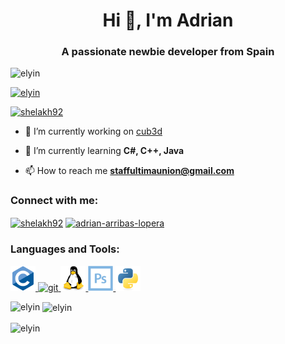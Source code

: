 <h1 align="center">Hi 👋, I'm Adrian</h1>
<h3 align="center">A passionate newbie developer from Spain</h3>

<p align="left"> <img src="https://komarev.com/ghpvc/?username=elyin&label=Profile%20views&color=0e75b6&style=flat" alt="elyin" /> </p>

<p align="left"> <a href="https://github.com/ryo-ma/github-profile-trophy"><img src="https://github-profile-trophy.vercel.app/?username=elyin" alt="elyin" /></a> </p>

<p align="left"> <a href="https://twitter.com/shelakh92" target="blank"><img src="https://img.shields.io/twitter/follow/shelakh92?logo=twitter&style=for-the-badge" alt="shelakh92" /></a> </p>

- 🔭 I’m currently working on [cub3d](https://github.com/eLyiN/cub3d)

- 🌱 I’m currently learning **C#, C++, Java**

- 📫 How to reach me **staffultimaunion@gmail.com**

<h3 align="left">Connect with me:</h3>
<p align="left">
<a href="https://twitter.com/shelakh92" target="blank"><img align="center" src="https://raw.githubusercontent.com/rahuldkjain/github-profile-readme-generator/master/src/images/icons/Social/twitter.svg" alt="shelakh92" height="30" width="40" /></a>
<a href="https://linkedin.com/in/adrian-arribas-lopera" target="blank"><img align="center" src="https://raw.githubusercontent.com/rahuldkjain/github-profile-readme-generator/master/src/images/icons/Social/linked-in-alt.svg" alt="adrian-arribas-lopera" height="30" width="40" /></a>
</p>

<h3 align="left">Languages and Tools:</h3>
<p align="left"> <a href="https://www.cprogramming.com/" target="_blank" rel="noreferrer"> <img src="https://raw.githubusercontent.com/devicons/devicon/master/icons/c/c-original.svg" alt="c" width="40" height="40"/> </a> <a href="https://git-scm.com/" target="_blank" rel="noreferrer"> <img src="https://www.vectorlogo.zone/logos/git-scm/git-scm-icon.svg" alt="git" width="40" height="40"/> </a> <a href="https://www.linux.org/" target="_blank" rel="noreferrer"> <img src="https://raw.githubusercontent.com/devicons/devicon/master/icons/linux/linux-original.svg" alt="linux" width="40" height="40"/> </a> <a href="https://www.photoshop.com/en" target="_blank" rel="noreferrer"> <img src="https://raw.githubusercontent.com/devicons/devicon/master/icons/photoshop/photoshop-line.svg" alt="photoshop" width="40" height="40"/> </a> <a href="https://www.python.org" target="_blank" rel="noreferrer"> <img src="https://raw.githubusercontent.com/devicons/devicon/master/icons/python/python-original.svg" alt="python" width="40" height="40"/> </a> </p>

<p><img align="left" src="https://github-readme-stats.vercel.app/api/top-langs?username=elyin&show_icons=true&locale=en&layout=compact" alt="elyin" /></p>

<p>&nbsp;<img align="center" src="https://github-readme-stats.vercel.app/api?username=elyin&show_icons=true&locale=en" alt="elyin" /></p>

<p><img align="center" src="https://github-readme-streak-stats.herokuapp.com/?user=elyin&" alt="elyin" /></p>
